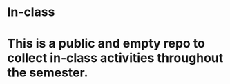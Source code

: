 # In-class

# This is a public and empty repo to collect in-class activities throughout the semester.
